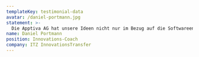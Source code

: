 ```yaml
---
templateKey: testimonial-data
avatar: /daniel-portmann.jpg
statement: >-
  Die Apptiva AG hat unsere Ideen nicht nur im Bezug auf die Softwareentwicklung hochkompetent umgesetzt, sondern hat sich mit Lösungsvorschlägen eingebracht und damit massgeblich zum Projekterfolg beigetragen!
name: Daniel Portmann
position: Innovations-Coach
company: ITZ InnovationsTransfer
---
```

